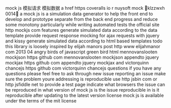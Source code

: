 mock js 模拟请求 模拟数据 a href https coveralls io r nuysoft mock klzzwxh 0014 a mock js is a simulation data generator to help the front end to develop and prototype separate from the back end progress and reduce some monotony particularly while writing automated tests the official site http mockjs com features generate simulated data according to the data template provide request response mocking for ajax requests with jquery and kissy generate simulated data according to html based templates todo this library is loosely inspired by elijah manors post http www elijahmanor com 2013 04 angry birds of javascript green bird html mennovanslooten mockjson https github com mennovanslooten mockjson appendto jquery mockjax https github com appendto jquery mockjax and victorquinn chancejs https github com victorquinn chancejs questions if you have any questions please feel free to ask through new issue reporting an issue make sure the problem youre addressing is reproducible use http jsbin com or http jsfiddle net to provide a test page indicate what browsers the issue can be reproduced in what version of mock js is the issue reproducible in is it reproducible after updating to the latest version license mock js is available under the terms of the mit license